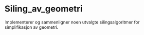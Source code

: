 # Siling_av_geometri
Implementerer og sammenligner noen utvalgte silingsalgoritmer for simplifikasjon av geometri.
